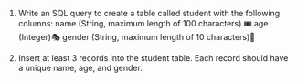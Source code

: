 1. Write an SQL query to create a table called student with the following columns:
name (String, maximum length of 100 characters) 🎟️
age (Integer)🎭
gender (String, maximum length of 10 characters)🌟

2. Insert at least 3 records into the student table. Each record should have a unique name, age, and gender.